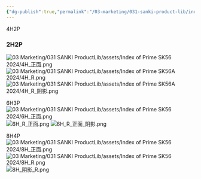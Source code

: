 ```yaml
---
{"dg-publish":true,"permalink":"/03-marketing/031-sanki-product-lib/index-of-prime-sk-56-a-2024/","tags":["SKProductLib"]}
---
```


4H2P
### 2H2P
![03 Marketing/031 SANKI ProductLib/assets/Index of Prime SK56 2024/4H_正面.png](/img/user/03%20Marketing/031%20SANKI%20ProductLib/assets/Index%20of%20Prime%20SK56%202024/4H_%E6%AD%A3%E9%9D%A2.png)
![03 Marketing/031 SANKI ProductLib/assets/Index of Prime SK56A 2024/4H_R.png](/img/user/03%20Marketing/031%20SANKI%20ProductLib/assets/Index%20of%20Prime%20SK56A%202024/4H_R.png)
![03 Marketing/031 SANKI ProductLib/assets/Index of Prime SK56A 2024/4H_R_阴影.png](/img/user/03%20Marketing/031%20SANKI%20ProductLib/assets/Index%20of%20Prime%20SK56A%202024/4H_R_%E9%98%B4%E5%BD%B1.png)

6H3P
![03 Marketing/031 SANKI ProductLib/assets/Index of Prime SK56 2024/6H_正面.png](/img/user/03%20Marketing/031%20SANKI%20ProductLib/assets/Index%20of%20Prime%20SK56%202024/6H_%E6%AD%A3%E9%9D%A2.png)
![6H_R_正面.png](/img/user/03%20Marketing/031%20SANKI%20ProductLib/assets/Index%20of%20Prime%20SK56A%202024/6H_R_%E6%AD%A3%E9%9D%A2.png)
![6H_R_正面_阴影.png](/img/user/03%20Marketing/031%20SANKI%20ProductLib/assets/Index%20of%20Prime%20SK56A%202024/6H_R_%E6%AD%A3%E9%9D%A2_%E9%98%B4%E5%BD%B1.png)

8H4P
![03 Marketing/031 SANKI ProductLib/assets/Index of Prime SK56 2024/8H_正面.png](/img/user/03%20Marketing/031%20SANKI%20ProductLib/assets/Index%20of%20Prime%20SK56%202024/8H_%E6%AD%A3%E9%9D%A2.png)
![03 Marketing/031 SANKI ProductLib/assets/Index of Prime SK56 2024/8H_R.png](/img/user/03%20Marketing/031%20SANKI%20ProductLib/assets/Index%20of%20Prime%20SK56%202024/8H_R.png)
![8H_阴影_R.png](/img/user/03%20Marketing/031%20SANKI%20ProductLib/assets/Index%20of%20Prime%20SK56A%202024/8H_%E9%98%B4%E5%BD%B1_R.png)

